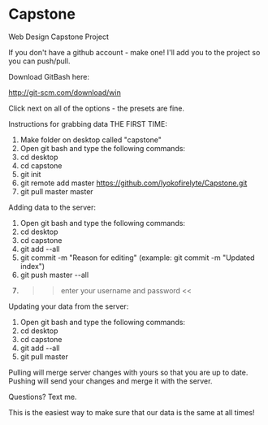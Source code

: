 Capstone
========

Web Design Capstone Project

If you don't have a github account - make one! I'll add you to the project so you can push/pull.

Download GitBash here:

http://git-scm.com/download/win

Click next on all of the options - the presets are fine.

Instructions for grabbing data THE FIRST TIME:

1) Make folder on desktop called "capstone"
2) Open git bash and type the following commands:
  1) cd desktop
  2) cd capstone
  3) git init
  4) git remote add master https://github.com/lyokofirelyte/Capstone.git
  5) git pull master master
  
Adding data to the server:

1) Open git bash and type the following commands:
  1) cd desktop
  2) cd capstone
  3) git add --all
  4) git commit -m "Reason for editing"   (example: git commit -m "Updated index")
  5) git push master --all
2) >> enter your username and password <<
  
Updating your data from the server:

1) Open git bash and type the following commands:
  1) cd desktop
  2) cd capstone
  3) git add --all
  4) git pull master
  
Pulling will merge server changes with yours so that you are up to date.
Pushing will send your changes and merge it with the server.

Questions? Text me. 

This is the easiest way to make sure that our data is the same at all times!

